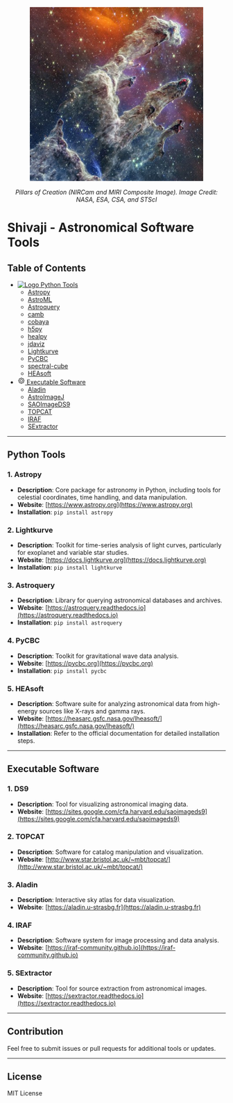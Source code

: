 <div align="center"><img src="./assets/img/jwst_pillar_ofcreation.jpg" width="400" height="400"></div>
<p align="center"><em>Pillars of Creation (NIRCam and MIRI Composite Image). Image Credit: NASA, ESA, CSA, and STScI</em></p>

# Shivaji - Astronomical Software Tools
## Table of Contents
- [<img src="./assets/img/pythonlogo.ico" alt="Logo" width="15" height="15"> Python Tools](#python-tools)
    - [Astropy](#astropy)
    - [AstroML](#AstroMl)
    - [Astroquery](#astroquery)
    - [camb](#camb)
    - [cobaya](#cobaya)
    - [h5py](#h5py)
    - [healpy](#healpy)
    - [jdaviz](#jdaviz)
    - [Lightkurve](#lightkurve)
    - [PyCBC](#pycbc)
    - [spectral-cube](#spectral-cube)
    - [HEAsoft](#heasoft)
- [<img src="./assets/img/executable_icon.png" alt="Logo" width="17" height="17"> Executable Software](#executable-software)
   - [Aladin](#aladin)
   - [AstroImageJ](#AstroImageJ)
   - [SAOImageDS9](#SAOImageDS9)
   - [TOPCAT](#topcat)
   - [IRAF](#iraf)
   - [SExtractor](#sextractor)

---

## Python Tools

### 1. Astropy
- **Description**: Core package for astronomy in Python, including tools for celestial coordinates, time handling, and data manipulation.
- **Website**: [https://www.astropy.org](https://www.astropy.org)
- **Installation**: `pip install astropy`

### 2. Lightkurve
- **Description**: Toolkit for time-series analysis of light curves, particularly for exoplanet and variable star studies.
- **Website**: [https://docs.lightkurve.org](https://docs.lightkurve.org)
- **Installation**: `pip install lightkurve`

### 3. Astroquery
- **Description**: Library for querying astronomical databases and archives.
- **Website**: [https://astroquery.readthedocs.io](https://astroquery.readthedocs.io)
- **Installation**: `pip install astroquery`

### 4. PyCBC
- **Description**: Toolkit for gravitational wave data analysis.
- **Website**: [https://pycbc.org](https://pycbc.org)
- **Installation**: `pip install pycbc`

### 5. HEAsoft
- **Description**: Software suite for analyzing astronomical data from high-energy sources like X-rays and gamma rays.
- **Website**: [https://heasarc.gsfc.nasa.gov/lheasoft/](https://heasarc.gsfc.nasa.gov/lheasoft/)
- **Installation**: Refer to the official documentation for detailed installation steps.

---

## Executable Software

### 1. DS9
- **Description**: Tool for visualizing astronomical imaging data.
- **Website**: [https://sites.google.com/cfa.harvard.edu/saoimageds9](https://sites.google.com/cfa.harvard.edu/saoimageds9)

### 2. TOPCAT
- **Description**: Software for catalog manipulation and visualization.
- **Website**: [http://www.star.bristol.ac.uk/~mbt/topcat/](http://www.star.bristol.ac.uk/~mbt/topcat/)

### 3. Aladin
- **Description**: Interactive sky atlas for data visualization.
- **Website**: [https://aladin.u-strasbg.fr](https://aladin.u-strasbg.fr)

### 4. IRAF
- **Description**: Software system for image processing and data analysis.
- **Website**: [https://iraf-community.github.io](https://iraf-community.github.io)

### 5. SExtractor
- **Description**: Tool for source extraction from astronomical images.
- **Website**: [https://sextractor.readthedocs.io](https://sextractor.readthedocs.io)

---

## Contribution
Feel free to submit issues or pull requests for additional tools or updates.

---

## License
MIT License

